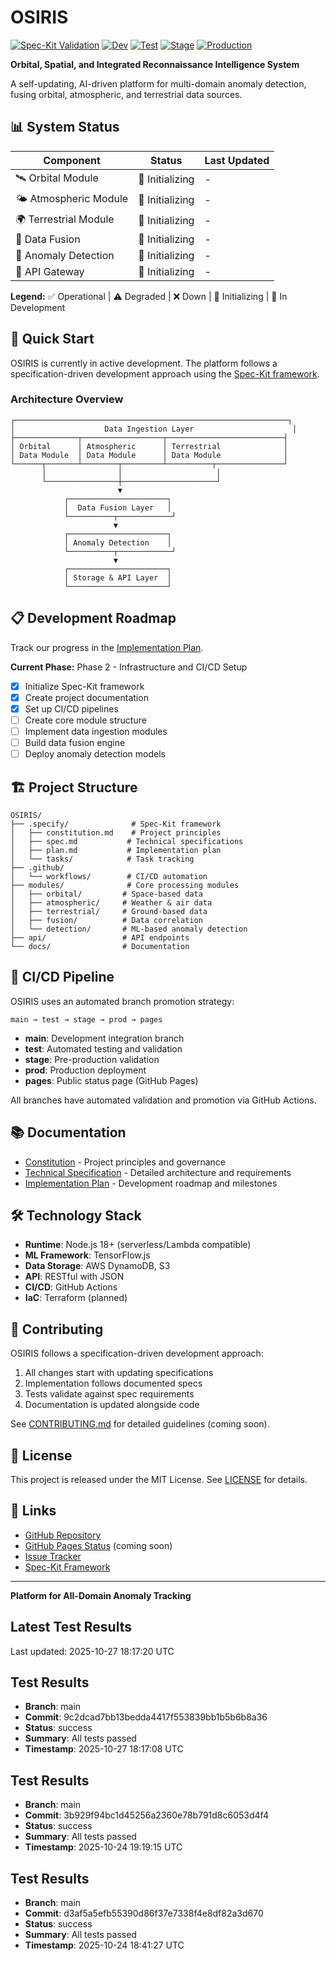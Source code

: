 # OSIRIS

[![Spec-Kit Validation](https://github.com/PR-CYBR/OSIRIS/actions/workflows/spec-kit.yml/badge.svg)](https://github.com/PR-CYBR/OSIRIS/actions/workflows/spec-kit.yml)
[![Dev](https://github.com/PR-CYBR/OSIRIS/actions/workflows/dev.yml/badge.svg?branch=dev)](https://github.com/PR-CYBR/OSIRIS/actions/workflows/dev.yml)
[![Test](https://github.com/PR-CYBR/OSIRIS/actions/workflows/test.yml/badge.svg?branch=test)](https://github.com/PR-CYBR/OSIRIS/actions/workflows/test.yml)
[![Stage](https://github.com/PR-CYBR/OSIRIS/actions/workflows/stage.yml/badge.svg?branch=stage)](https://github.com/PR-CYBR/OSIRIS/actions/workflows/stage.yml)
[![Production](https://github.com/PR-CYBR/OSIRIS/actions/workflows/prod.yml/badge.svg?branch=prod)](https://github.com/PR-CYBR/OSIRIS/actions/workflows/prod.yml)

**Orbital, Spatial, and Integrated Reconnaissance Intelligence System**

A self-updating, AI-driven platform for multi-domain anomaly detection, fusing orbital, atmospheric, and terrestrial data sources.

## 📊 System Status

| Component             | Status          | Last Updated |
| --------------------- | --------------- | ------------ |
| 🛰️ Orbital Module     | 🔄 Initializing | -            |
| 🌤️ Atmospheric Module | 🔄 Initializing | -            |
| 🌍 Terrestrial Module | 🔄 Initializing | -            |
| 🔀 Data Fusion        | 🔄 Initializing | -            |
| 🎯 Anomaly Detection  | 🔄 Initializing | -            |
| 📡 API Gateway        | 🔄 Initializing | -            |

**Legend:** ✅ Operational | ⚠️ Degraded | ❌ Down | 🔄 Initializing | 🚧 In Development

## 🚀 Quick Start

OSIRIS is currently in active development. The platform follows a specification-driven development approach using the [Spec-Kit framework](https://github.com/PR-CYBR/spec-bootstrap).

### Architecture Overview

```
┌─────────────────────────────────────────────────────────────┐
│                    Data Ingestion Layer                      │
├──────────────┬──────────────────┬──────────────────────────┤
│ Orbital      │ Atmospheric      │ Terrestrial              │
│ Data Module  │ Data Module      │ Data Module              │
└──────┬───────┴────────┬─────────┴──────────┬───────────────┘
       │                │                     │
       └────────────────┼─────────────────────┘
                        ▼
            ┌──────────────────────┐
            │  Data Fusion Layer   │
            └──────────┬────────────┘
                       ▼
            ┌──────────────────────┐
            │ Anomaly Detection    │
            └──────────┬────────────┘
                       ▼
            ┌──────────────────────┐
            │ Storage & API Layer  │
            └──────────────────────┘
```

## 📋 Development Roadmap

Track our progress in the [Implementation Plan](.specify/plan.md).

**Current Phase:** Phase 2 - Infrastructure and CI/CD Setup

- [x] Initialize Spec-Kit framework
- [x] Create project documentation
- [x] Set up CI/CD pipelines
- [ ] Create core module structure
- [ ] Implement data ingestion modules
- [ ] Build data fusion engine
- [ ] Deploy anomaly detection models

## 🏗️ Project Structure

```
OSIRIS/
├── .specify/              # Spec-Kit framework
│   ├── constitution.md    # Project principles
│   ├── spec.md           # Technical specifications
│   ├── plan.md           # Implementation plan
│   └── tasks/            # Task tracking
├── .github/
│   └── workflows/        # CI/CD automation
├── modules/              # Core processing modules
│   ├── orbital/         # Space-based data
│   ├── atmospheric/     # Weather & air data
│   ├── terrestrial/     # Ground-based data
│   ├── fusion/          # Data correlation
│   └── detection/       # ML-based anomaly detection
├── api/                 # API endpoints
└── docs/                # Documentation
```

## 🔄 CI/CD Pipeline

OSIRIS uses an automated branch promotion strategy:

```
main → test → stage → prod → pages
```

- **main**: Development integration branch
- **test**: Automated testing and validation
- **stage**: Pre-production validation
- **prod**: Production deployment
- **pages**: Public status page (GitHub Pages)

All branches have automated validation and promotion via GitHub Actions.

## 📚 Documentation

- [Constitution](.specify/constitution.md) - Project principles and governance
- [Technical Specification](.specify/spec.md) - Detailed architecture and requirements
- [Implementation Plan](.specify/plan.md) - Development roadmap and milestones

## 🛠️ Technology Stack

- **Runtime**: Node.js 18+ (serverless/Lambda compatible)
- **ML Framework**: TensorFlow.js
- **Data Storage**: AWS DynamoDB, S3
- **API**: RESTful with JSON
- **CI/CD**: GitHub Actions
- **IaC**: Terraform (planned)

## 🤝 Contributing

OSIRIS follows a specification-driven development approach:

1. All changes start with updating specifications
2. Implementation follows documented specs
3. Tests validate against spec requirements
4. Documentation is updated alongside code

See [CONTRIBUTING.md](CONTRIBUTING.md) for detailed guidelines (coming soon).

## 📄 License

This project is released under the MIT License. See [LICENSE](LICENSE) for details.

## 🔗 Links

- [GitHub Repository](https://github.com/PR-CYBR/OSIRIS)
- [GitHub Pages Status](https://pr-cybr.github.io/OSIRIS/) (coming soon)
- [Issue Tracker](https://github.com/PR-CYBR/OSIRIS/issues)
- [Spec-Kit Framework](https://github.com/PR-CYBR/spec-bootstrap)

---

**Platform for All-Domain Anomaly Tracking**

## Latest Test Results

Last updated: 2025-10-27 18:17:20 UTC

## Test Results
- **Branch**: main
- **Commit**: 9c2dcad7bb13bedda4417f553839bb1b5b6b8a36
- **Status**: success
- **Summary**: All tests passed
- **Timestamp**: 2025-10-27 18:17:08 UTC
## Test Results

- **Branch**: main
- **Commit**: 3b929f94bc1d45256a2360e78b791d8c6053d4f4
- **Status**: success
- **Summary**: All tests passed
- **Timestamp**: 2025-10-24 19:19:15 UTC

## Test Results

- **Branch**: main
- **Commit**: d3af5a5efb55390d86f37e7338f4e8df82a3d670
- **Status**: success
- **Summary**: All tests passed
- **Timestamp**: 2025-10-24 18:41:27 UTC
